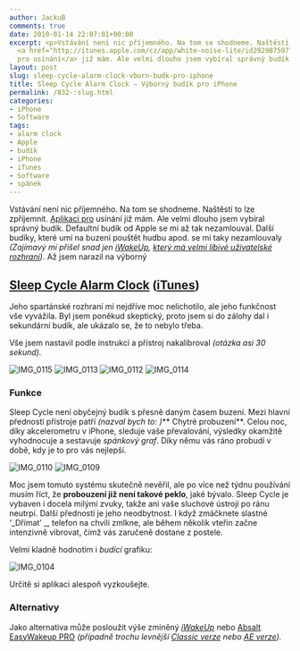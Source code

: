 ```yaml
---
author: JackuB
comments: true
date: 2010-01-14 22:07:01+00:00
excerpt: <p>Vstávání není nic příjemného. Na tom se shodneme. Naštěstí to lze zpříjemnit.
  <a href="http://itunes.apple.com/cz/app/white-noise-lite/id292987597?mt=8">Aplikaci
  pro usínání</a> již mám. Ale velmi dlouho jsem vybíral správný budík.</p>
layout: post
slug: sleep-cycle-alarm-clock-vborn-budk-pro-iphone
title: Sleep Cycle Alarm Clock – Výborný budík pro iPhone
permalink: /832-:slug.html
categories:
- iPhone
- Software
tags:
- alarm clock
- Apple
- budík
- iPhone
- iTunes
- Software
- spánek
---
```


Vstávání není nic příjemného. Na tom se shodneme. Naštěstí to lze zpříjemnit. [Aplikaci pro](http://itunes.apple.com/cz/app/white-noise-lite/id292987597?mt=8) usínání již mám. Ale velmi dlouho jsem vybíral správný budík. Defaultní budík od Apple se mi až tak nezamlouval. Další budíky, které umí na buzení pouštět hudbu apod. se mi taky nezamlouvaly _(Zajímavý mi přišel snad jen _[_iWakeUp_](http://itunes.apple.com/cz/app/iwakeup/id293892711?mt=8)_, [který má velmi líbivé uživatelské rozhraní](http://www.youtube.com/watch?v=B4cP3KIBNJE))_. Až jsem narazil na výborný



##



## [Sleep Cycle Alarm Clock](http://www.lexwarelabs.com/sleepcycle/) ([iTunes](http://itunes.apple.com/cz/app/sleep-cycle-alarm-clock/id320606217?mt=8))



Jeho spartánské rozhraní mi nejdříve moc nelichotilo, ale jeho funkčnost vše vyvážila. Byl jsem poněkud skeptický, proto jsem si do zálohy dal i sekundární budík, ale ukázalo se, že to nebylo třeba.



Vše jsem nastavil podle instrukcí a přístroj nakalibroval _(otázka asi 30 sekund)._



![IMG_0115](http://jedenbod.cz/wp-content/uploads/livewriter/SleepCycleVbornbudkproiPhone_13CBE/IMG_0115.png) ![IMG_0113](http://jedenbod.cz/wp-content/uploads/livewriter/SleepCycleVbornbudkproiPhone_13CBE/IMG_0113.png) ![IMG_0112](http://jedenbod.cz/wp-content/uploads/livewriter/SleepCycleVbornbudkproiPhone_13CBE/IMG_0112.png) ![IMG_0114](http://jedenbod.cz/wp-content/uploads/livewriter/SleepCycleVbornbudkproiPhone_13CBE/IMG_0114.png)



### Funkce



Sleep Cycle není obyčejný budík s přesně daným časem buzení. Mezi hlavní přednosti přístroje patří _(nazval bych to: )_** Chytré probuzení**. Celou noc, díky akcelerometru v iPhone, sleduje vaše převalování, výsledky okamžitě vyhodnocuje a sestavuje _spánkový graf_. Díky němu vás ráno probudí v době, kdy je to pro vás nejlepší.



![IMG_0110](http://jedenbod.cz/wp-content/uploads/livewriter/SleepCycleVbornbudkproiPhone_13CBE/IMG_0110.png) ![IMG_0109](http://jedenbod.cz/wp-content/uploads/livewriter/SleepCycleVbornbudkproiPhone_13CBE/IMG_0109.png)



Moc jsem tomuto systému skutečně nevěřil, ale po více než týdnu používání musím říct, že **probouzení již není takové peklo**, jaké bývalo. Sleep Cycle je vybaven i docela milými zvuky, takže ani vaše sluchové ústrojí po ránu neutrpí. Další předností je jeho neodbytnost. I když zmáčknete slastné ‘_Dřímat’ _, telefon na chvíli zmlkne, ale během několik vteřin začne intenzivně vibrovat, čímž vás zaručeně dostane z postele.



Velmi kladně hodnotím i _budící_ grafiku:



![IMG_0104](http://jedenbod.cz/wp-content/uploads/livewriter/SleepCycleVbornbudkproiPhone_13CBE/IMG_0104.png)



Určitě si aplikaci alespoň vyzkoušejte.



### Alternativy



Jako alternativa může posloužit výše zmíněný [_iWakeUp_](http://itunes.apple.com/cz/app/iwakeup/id293892711?mt=8) nebo [Absalt EasyWakeup PRO](http://itunes.apple.com/cz/app/absalt-easywakeup-pro-smart-alarm/id320903139?mt=8) _(případně trochu levnější [Classic verze](http://itunes.apple.com/cz/app/absalt-easywakeup-classic-smart/id306244493?mt=8) nebo [AE verze](http://itunes.apple.com/cz/app/absalt-easywakeup-ae-smart-alarm/id317885050?mt=8))._
